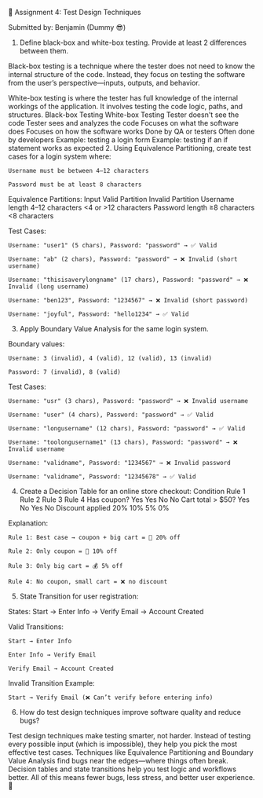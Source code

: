 🧪 Assignment 4: Test Design Techniques

Submitted by: Benjamin (Dummy 😎)
1. Define black-box and white-box testing. Provide at least 2 differences between them.

Black-box testing is a technique where the tester does not need to know the internal structure of the code. Instead, they focus on testing the software from the user’s perspective—inputs, outputs, and behavior.

White-box testing is where the tester has full knowledge of the internal workings of the application. It involves testing the code logic, paths, and structures.
Black-box Testing	White-box Testing
Tester doesn't see the code	Tester sees and analyzes the code
Focuses on what the software does	Focuses on how the software works
Done by QA or testers	Often done by developers
Example: testing a login form	Example: testing if an if statement works as expected
2. Using Equivalence Partitioning, create test cases for a login system where:

    Username must be between 4–12 characters

    Password must be at least 8 characters

Equivalence Partitions:
Input	Valid Partition	Invalid Partition
Username length	4–12 characters	<4 or >12 characters
Password length	≥8 characters	<8 characters

Test Cases:

    Username: "user1" (5 chars), Password: "password" → ✅ Valid

    Username: "ab" (2 chars), Password: "password" → ❌ Invalid (short username)

    Username: "thisisaverylongname" (17 chars), Password: "password" → ❌ Invalid (long username)

    Username: "ben123", Password: "1234567" → ❌ Invalid (short password)

    Username: "joyful", Password: "hello1234" → ✅ Valid

3. Apply Boundary Value Analysis for the same login system.

Boundary values:

    Username: 3 (invalid), 4 (valid), 12 (valid), 13 (invalid)

    Password: 7 (invalid), 8 (valid)

Test Cases:

    Username: "usr" (3 chars), Password: "password" → ❌ Invalid username

    Username: "user" (4 chars), Password: "password" → ✅ Valid

    Username: "longusername" (12 chars), Password: "password" → ✅ Valid

    Username: "toolongusername1" (13 chars), Password: "password" → ❌ Invalid username

    Username: "validname", Password: "1234567" → ❌ Invalid password

    Username: "validname", Password: "12345678" → ✅ Valid

4. Create a Decision Table for an online store checkout:
Condition	Rule 1	Rule 2	Rule 3	Rule 4
Has coupon?	Yes	Yes	No	No
Cart total > $50?	Yes	No	Yes	No
Discount applied	20%	10%	5%	0%

Explanation:

    Rule 1: Best case → coupon + big cart = 🤑 20% off

    Rule 2: Only coupon = 🧾 10% off

    Rule 3: Only big cart = 💰 5% off

    Rule 4: No coupon, small cart = ❌ no discount

5. State Transition for user registration:

States:
Start → Enter Info → Verify Email → Account Created

Valid Transitions:

    Start → Enter Info

    Enter Info → Verify Email

    Verify Email → Account Created

Invalid Transition Example:

    Start → Verify Email (❌ Can’t verify before entering info)

6. How do test design techniques improve software quality and reduce bugs?

Test design techniques make testing smarter, not harder. Instead of testing every possible input (which is impossible), they help you pick the most effective test cases. Techniques like Equivalence Partitioning and Boundary Value Analysis find bugs near the edges—where things often break. Decision tables and state transitions help you test logic and workflows better. All of this means fewer bugs, less stress, and better user experience. 💯
